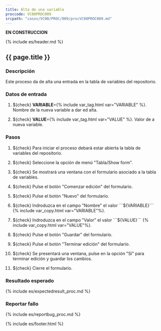 ```yaml
---
title: Alta de una variable
proccode: VC00PROC009
srcpath: "casos/VC00/PROC/009/procVC00PROC009.md"
---
```


**EN CONSTRUCCION**

{% include es/header.md %}

## {{ page.title }}

### Descripción

Este proceso da de alta una entrada en la tabla de variables del repositorio.

### Datos de entrada

1. ${check} **VARIABLE**={% include var_tag.html var="VARIABLE" %}. Nombre de la nueva variable a dar ed alta.

2. ${check} **VALUE**={% include var_tag.html var="VALUE" %}. Valor de a nueva variable.


### Pasos

1. ${check} Para iniciar el proceso debará estar abierta la tabla de variables del repositorio.

2. ${check} Seleccione la opción de menú "Tabla/Show form". 

3. ${check} Se mostrará una ventana con el formulario asociado a la tabla de variables.

11. ${check} Pulse el botón "Comenzar edición" del formulario. 

12. ${check} Pulse el botón "Nuevo" del formulario.

8. ${check} Indroduzca en el campo "Nombre" el valor ```${VARIABLE}``` {% include var_copy.html var="VARIABLE"%}.

9. ${check} Indroduzca en el campo "Valor" el valor  ```${VALUE}``` {% include var_copy.html var="VALUE"%}.

10. ${check} Pulse el botón "Guardar" del formulario.

11. ${check} Pulse el botón "Terminar edición" del formulario. 

12. ${check} Se presentará una ventana, pulse en la opción "Sí" para terminar edición y guardar los cambios.

13. ${check} Cierre el formulario.

### Resultado esperado

{% include es/expectedresult_proc.md %}

### Reportar fallo

{% include es/reportbug_proc.md %}

{% include es/footer.html %}
